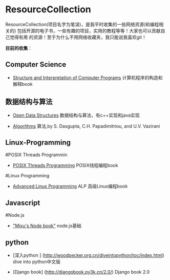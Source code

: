 ResourceCollection
==================

ResourceCollection(项目名字为笔误)，是我平时收集的一些网络资源(和编程相关的)
包括开源的电子书，一些有趣的项目，实用的教程等等！大家也可以贡献自己觉得有用
的资源！至于为什么不用网络收藏夹，我只能说我喜欢git！

**目前的收集**：


Computer Science
----------------

* [Structure and Interpretation of Computer Programs](http://mitpress.mit.edu/sicp/full-text/book/book.html) 计算机程序的构造和解释book

数据结构与算法
--------------

* [Open Data Structures](http://opendatastructures.org) 数据结构与算法，有c++实现和java实现

* [Algorithms](http://www.cs.berkeley.edu/~vazirani/algorithms.html) 算法,by S. Dasgupta, C.H. Papadimitriou, and U.V. Vazirani

Linux-Programming
-----------------
#POSIX Threads Programmin

* [POSIX Threads Programming](https://computing.llnl.gov/tutorials/pthreads/) POSIX线程编程book

#Linux Programming

* [Advanced Linux Programming](http://www.makelinux.net/alp/) ALP 高级Linux编程book

Javascript
----------
#Node.js
* ["Mixu's Node book"](http://book.mixu.net/) node.js基础

python
-------

* [深入python ] (http://woodpecker.org.cn/diveintopython/toc/index.html)  dive into python中文版

* [Django book] (http://djangobook.py3k.cn/2.0/) Django book 2.0

